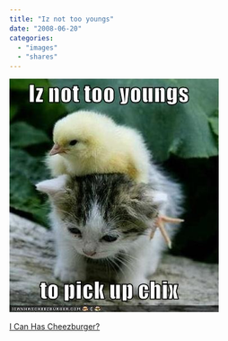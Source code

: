 ```yaml
---
title: "Iz not too youngs"
date: "2008-06-20"
categories: 
  - "images"
  - "shares"
---
```


![](images/4wnP83SaFagcwo5cAPLynyxE_400.jpg)

[I Can Has Cheezburger?](http://icanhascheezburger.com/2008/06/19/funny-pictures-to-pick-up-chix/)

